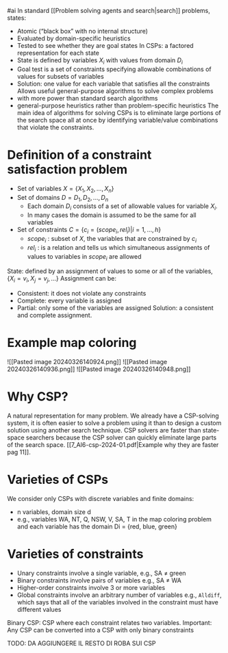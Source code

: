 #ai 
In standard [[Problem solving agents and search|search]] problems, states: 
* Atomic (“black box” with no internal structure) 
* Evaluated by domain-specific heuristics
* Tested to see whether they are goal states 
In CSPs: a factored representation for each state  
* State is defined by variables $X_i$ with values from domain $D_i$
* Goal test is a set of constraints specifying allowable combinations of values for subsets of variables
* Solution: one value for each variable that satisfies all the constraints
Allows useful general-purpose algorithms to solve complex problems
* with more power than standard search algorithms
* general-purpose heuristics rather than problem-specific heuristics
The main idea of algorithms for solving CSPs is to eliminate large portions of the search space all at once by identifying variable/value combinations that violate the constraints.

# Definition of a constraint satisfaction problem
* Set of variables $X = \{X_1,X_2,\dots,X_n\}$ 
* Set of domains $D = {D_1,D_2,\dots,D_n}$ 
	* Each domain $D_i$ consists of a set of allowable values for variable $X_i$.
	* In many cases the domain is assumed to be the same for all variables
* Set of constraints $C = \{ c_i =(scope_i , rel_i ) | i=1,\dots,h\}$
	* $scope_i$ : subset of $X$, the variables that are constrained by $c_i$
	* $rel_i$ : is a relation and tells us which simultaneous assignments of values to variables in $scope_i$ are allowed

State: defined by an assignment of values to some or all of the variables, $\{X_i = v_i, X_j = v_j , \dots\}$ 
Assignment can be:
* Consistent: it does not violate any constraints
* Complete: every variable is assigned
* Partial: only some of the variables are assigned
Solution: a consistent and complete assignment.

# Example map coloring
![[Pasted image 20240326140924.png]]
![[Pasted image 20240326140936.png]]
![[Pasted image 20240326140948.png]]
# Why CSP? 
A natural representation for many problem. We already have a CSP-solving system, it is often easier to solve a problem using it than to design a custom solution using another search technique.
CSP solvers are faster than state-space searchers because the CSP solver can quickly eliminate large parts of the search space.
[[7_AI6-csp-2024-01.pdf|Example why they are faster pag 11]].

# Varieties of CSPs
We consider only CSPs with discrete variables and finite domains: 
* n variables, domain size d
* e.g., variables WA, NT, Q, NSW, V, SA, T in the map coloring problem and each variable has the domain Di = {red, blue, green}
# Varieties of constraints 
* Unary constraints involve a single variable, e.g., SA ≠ green
* Binary constraints involve pairs of variables e.g., SA ≠ WA
* Higher-order constraints involve 3 or more variables
* Global constraints involve an arbitrary number of variables e.g., `Alldiff`, which says that all of the variables involved in the constraint must have different values

Binary CSP: CSP where each constraint relates two variables. 
Important: Any CSP can be converted into a CSP with only binary constraints



TODO: 
DA AGGIUNGERE IL RESTO DI ROBA SUI CSP

